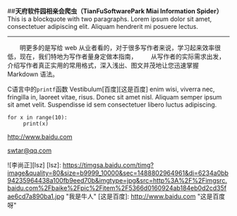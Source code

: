 ##**天府软件园相亲会爬虫（TianFuSoftwarePark Miai Information Spider）**
    This is a blockquote with two paragraphs. Lorem ipsum dolor sit amet,
    consectetuer adipiscing elit. Aliquam hendrerit mi posuere lectus.
* * *
　　明更多的是写给 web 从业者看的，对于很多写作者来说，学习起来效率很低，现在，我们特地为写作者量身定做本指南，
&#160; &#160; &#160; &#160;从写作者的实际需求出发，介绍写作者真正实用的常用格式，深入浅出、图文并茂地让您迅速掌握 Markdown 语法。

C语言中的``printf``函数
Vestibulum[百度][这是百度] enim wisi, viverra nec, fringilla in, laoreet vitae, risus.
Donec sit amet nisl. Aliquam semper ipsum sit amet velit. Suspendisse
id sem consectetuer libero luctus adipiscing.

    for x in range(10):
         print(x)


<http://www.baidu.com>

<swtar@qq.com>

![李尚正][lsz]
[lsz]: https://timgsa.baidu.com/timg?image&quality=80&size=b9999_10000&sec=1488802964961&di=6234a0bb94235964438a100fb9eed70b&imgtype=jpg&src=http%3A%2F%2Fimgsrc.baidu.com%2Fbaike%2Fpic%2Fitem%2F5366d0160924ab184eb0d2cd35fae6cd7a890ba1.jpg "我是牛人"
[这是百度]: http://www.baidu.com "这是百度呀"
